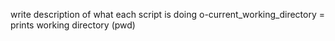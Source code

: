 write description of what each script is doing
o-current_working_directory = prints working directory (pwd)
